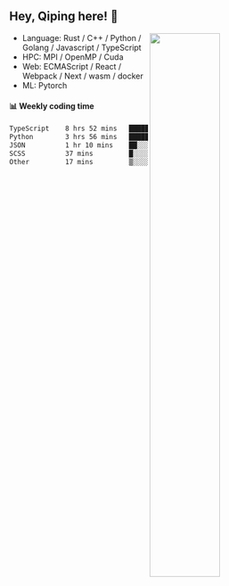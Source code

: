 

## Hey, Qiping here! :wave:

[<img align="right" width="50%" src="https://github-readme-stats.vercel.app/api?username=ppppqp&theme=dark&show_icons=true">](https://metrics.lecoq.io/ppppqp?template=classic)



-   Language: Rust / C++ / Python / Golang / Javascript / TypeScript
-   HPC: MPI / OpenMP / Cuda
-   Web: ECMAScript / React / Webpack / Next / wasm / docker
-   ML: Pytorch



#### :bar_chart: Weekly coding time

<!--START_SECTION:waka-->

```txt
TypeScript    8 hrs 52 mins   ██████████████░░░░░░░░░░░   56.51 %
Python        3 hrs 56 mins   ██████▒░░░░░░░░░░░░░░░░░░   25.03 %
JSON          1 hr 10 mins    ██░░░░░░░░░░░░░░░░░░░░░░░   07.50 %
SCSS          37 mins         █░░░░░░░░░░░░░░░░░░░░░░░░   04.00 %
Other         17 mins         ▒░░░░░░░░░░░░░░░░░░░░░░░░   01.83 %
```

<!--END_SECTION:waka-->
